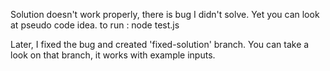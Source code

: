 Solution doesn't work properly,
there is bug I didn't solve.
Yet you can look at pseudo code idea.
to run :
node test.js

Later, I fixed the bug and created 'fixed-solution' branch.
You can take a look on that branch,
it works with example inputs.